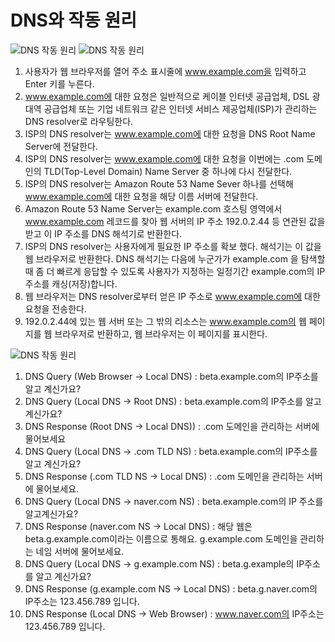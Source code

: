 # DNS와 작동 원리
![DNS 작동 원리](https://media.vlpt.us/images/minj9_6/post/5b013d74-b681-42bc-aadf-ea883bbb6f59/image.png)
![DNS 작동 원리](https://d1.awsstatic.com/Route53/how-route-53-routes-traffic.8d313c7da075c3c7303aaef32e89b5d0b7885e7c.png)

1. 사용자가 웹 브라우저를 열어 주소 표시줄에 www.example.com을 입력하고 Enter 키를 누른다.
2. www.example.com에 대한 요청은 일반적으로 케이블 인터넷 공급업체, DSL 광대역 공급업체 또는 기업 네트워크 같은 인터넷 서비스 제공업체(ISP)가 관리하는 DNS resolver로 라우팅한다.
3. ISP의 DNS resolver는 www.example.com에 대한 요청을 DNS Root Name Server에 전달한다.
4. ISP의 DNS resolver는 www.example.com에 대한 요청을 이번에는 .com 도메인의 TLD(Top-Level Domain) Name Server 중 하나에 다시 전달한다. 
5. ISP의 DNS resolver는 Amazon Route 53 Name Sever 하나를 선택해 www.example.com에 대한 요청을 해당 이름 서버에 전달한다.
6. Amazon Route 53 Name Server는 example.com 호스팅 영역에서 www.example.com 레코드를 찾아 웹 서버의 IP 주소 192.0.2.44 등 연관된 값을 받고 이 IP 주소를 DNS 해석기로 반환한다.
7. ISP의 DNS resolver는 사용자에게 필요한 IP 주소를 확보 했다. 해석기는 이 값을 웹 브라우저로 반환한다. DNS 해석기는 다음에 누군가가 example.com 을 탐색할 때 좀 더 빠르게 응답할 수 있도록 사용자가 지정하는 일정기간 example.com의 IP 주소를 캐싱(저장)합니다. 
8. 웹 브라우저는 DNS resolver로부터 얻은 IP 주소로 www.example.com에 대한 요청을 전송한다. 
9. 192.0.2.44에 있는 웹 서버 또는 그 밖의 리소스는 www.example.com의 웹 페이지를 웹 브라우저로 반환하고, 웹 브라우저는 이 페이지를 표시한다.

![DNS 작동 원리](https://img1.daumcdn.net/thumb/R1280x0/?scode=mtistory2&fname=https%3A%2F%2Fblog.kakaocdn.net%2Fdn%2FH79v0%2Fbtq1b9Rmezu%2F5diSMKPSB7ksFMdgrmEvDk%2Fimg.png)

1. DNS Query (Web Browser -> Local DNS) : beta.example.com의 IP주소를 알고 계신가요?
2. DNS Query (Local DNS -> Root DNS) : beta.example.com의 IP주소를 알고 계신가요?
3. DNS Response (Root DNS -> Local DNS)) : .com 도메인을 관리하는 서버에 물어보세요
4. DNS Query (Local DNS -> .com TLD NS) : beta.example.com의 IP주소를 알고 계신가요?
5. DNS Response (.com TLD NS -> Local DNS) : .com 도메인을 관리하는 서버에 물어보세요.
6. DNS Query (Local DNS -> naver.com NS) : beta.example.com의 IP 주소를 알고계신가요?
7. DNS Response (naver.com NS -> Local DNS) : 해당 웹은 beta.g.example.com이라는 이름으로 통해요. g.example.com 도메인을 관리하는 네임 서버에 물어보세요.
8. DNS Query (Local DNS -> g.example.com NS) : beta.g.example의 IP주소를 알고 계신가요?
9. DNS Response (g.example.com NS -> Local DNS) : beta.g.naver.com의 IP주소는 123.456.789 입니다.
10. DNS Response (Local DNS -> Web Browser) : www.naver.com의 IP주소는 123.456.789 입니다.